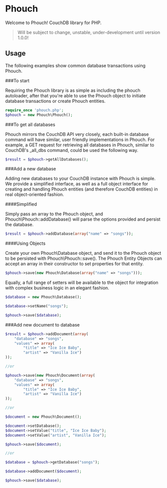 Phouch
======

Welcome to Phouch! CouchDB library for PHP.

> Will be subject to change, unstable, under-development until version 1.0.0!

## Usage

The following examples show common database transactions using Phouch. 


###To start

Requiring the Phouch library is as simple as including the phouch autoloader, after that you're able to use the Phouch object to initiate database transactions or create Phouch entities.

```php
require_once 'phouch.php';
$phouch = new Phouch\Phouch();
```

###To get all databases

Phouch mirrors the CouchDB API very closely, each built-in database command will have similar, user friendly implementations in Phouch. For example, a GET request for retrieving all databases in Phouch, similar to CouchDB's _all_dbs command, could be used the following way.

```php
$result = $phouch->getAllDatabases();
```

###Add a new database

Adding new databases to your CouchDB instance with Phouch is simple. We provide a simplified interface, as well as a full object interface for creating and handling Phouch entities (and therefore CouchDB entities) in real object-oriented fashion.

####Simplified

Simply pass an array to the Phouch object, and Phouch\Phouch::addDatabase() will parse the options provided and persist the database.

```php
$result = $phouch->addDatabase(array("name" => "songs"));
```

####Using Objects

Create your own Phouch\Database object, and send it to the Phouch object to be persisted with Phouch\Phouch::save(). The Phouch Entity Objects can accept an array in their constructor to set properties for that entity.

```php
$phouch->save(new Phouch\Database(array("name" => "songs")));
```
Equally, a full range of setters will be available to the object for integration with complex business logic in an elegant fashion.

```php
$database = new Phouch\Database();

$database->setName("songs");

$phouch->save($database);
```

###Add new document to database
```php
$result = $phouch->addDocument(array(
    "database" => "songs", 
    "values" => array(
        "title" => "Ice Ice Baby", 
        "artist" => "Vanilla Ice")
));

//or

$phouch->save(new Phouch\Document(array(
    "database" => "songs", 
    "values" => array(
        "title" => "Ice Ice Baby", 
        "artist" => "Vanilla Ice")
));

//or

$document = new Phouch\Document();

$document->setDatabase();
$document->setValue("title", "Ice Ice Baby");
$document->setValue("artist", "Vanilla Ice");

$phouch->save($document);

//or

$database = $phouch->getDatabase("songs");

$database->addDocument($document);

$phouch->save($database);
```
